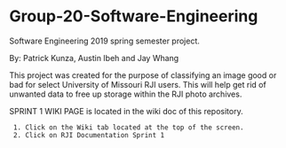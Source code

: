 # Group-20-Software-Engineering
Software Engineering 2019 spring semester project.

By: Patrick Kunza, Austin Ibeh and Jay Whang

This project was created for the purpose of classifying an image good or bad for select University of Missouri
RJI users. This will help get rid of unwanted data to free up storage within the RJI photo archives.

SPRINT 1 WIKI PAGE is located in the wiki doc of this repository.
     
     1. Click on the Wiki tab located at the top of the screen.
     2. Click on RJI Documentation Sprint 1

